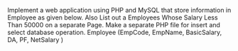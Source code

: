 Implement a web application using PHP and MySQL that store information in Employee as given below.
Also List out a Employees Whose Salary Less Than 50000 on a separate Page.
Make a separate PHP file for insert and select database operation.
Employee (EmpCode, EmpName, BasicSalary, DA, PF, NetSalary )
